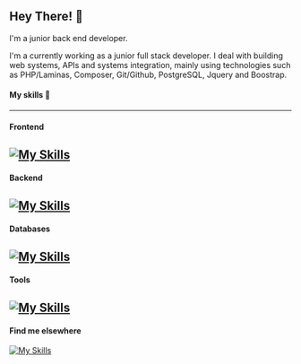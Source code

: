 ## Hey There! 👋



I'm a junior back end developer.

I'm a currently working as a junior full stack developer. I deal with building web systems, APIs and systems integration, mainly using technologies such as PHP/Laminas, Composer, Git/Github, PostgreSQL, Jquery and Boostrap.
#### My skills 🚀
---
#### Frontend

[![My Skills](https://skillicons.dev/icons?i=js,html,css,react,sass,bootstrap,jquery)]()
---
#### Backend
   
[![My Skills](https://skillicons.dev/icons?i=php,laravel,nodejs)]()
---
#### Databases
[![My Skills](https://skillicons.dev/icons?i=postgresql,mysql,prisma)]()
---
#### Tools
[![My Skills](https://skillicons.dev/icons?i=docker,git,github,figma)]()
---
#### Find me elsewhere
[![My Skills](https://skillicons.dev/icons?i=linkedin)](https://www.linkedin.com/in/allanrodriguesmachado/)


 


